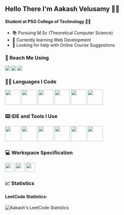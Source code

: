 ## Hello There I'm Aakash Velusamy 🙋‍♂️

#### Student at PSG College of Technology 👨‍🎓

- 📚 Pursuing M.Sc (Theoretical Computer Science)
- 🌱 Currently learning Web Development
- 🤔 Looking for help with Online Course Suggestions

### 📧 Reach Me Using
[<img src="https://img.shields.io/badge/Twitter-1DA1F2?style=for-the-badge&logo=twitter&logoColor=white" />](https://twitter.com/aakashv465?s=11) [<img src="https://img.shields.io/badge/LinkedIn-0077B5?style=for-the-badge&logo=linkedin&logoColor=white" />](https://www.linkedin.com/authwall?trk=bf&trkInfo=AQF2oAOoCp_R4AAAAY9LU24ws2qdTciryE2ffW79dRW10wYs9RvGMsS-lWVmqiB6przIgrTUSvxxKAgW_1P3s9dSGC0wWRQ7BbyS2KLoD9qhIHKyPObyzG_dfDrNrZYLwe_XUiA=&original_referer=&sessionRedirect=https%3A%2F%2Fwww.linkedin.com%2Fin%2Faakash-velusamy-273878292%3Futm_source%3Dshare%26utm_campaign%3Dshare_via%26utm_content%3Dprofile%26utm_medium%3Dios_app) [<img src="https://img.shields.io/badge/GMail-ff4343?style=for-the-badge&logo=gmail&logoColor=white" />](aakashvelusamy465@gmail.com)

### 👨‍💻 Languages I Code
<img height="50" width="50" src="https://img.icons8.com/fluency/50/c-programming.png" /> <img height="50" width="50" src="https://img.icons8.com/fluency/48/c-plus-plus-logo.png" /> <img width="50" height="50" src="https://img.icons8.com/fluency/50/python.png"/> <img width="50" height="50" src="https://img.icons8.com/?size=100&id=20909&format=png&color=000000" /> <img height="50" width="50" src="https://img.icons8.com/?size=100&id=21278&format=png&color=000000" /> <img width="50" height="50" src="https://img.icons8.com/?size=100&id=CLvQeiwFpit4&format=png&color=000000"/> 

### ⌨️ IDE and Tools I Use
<img width="50" height="50" src="https://upload.wikimedia.org/wikipedia/commons/thumb/e/e7/PuTTY_Icon.svg/2048px-PuTTY_Icon.svg.png"/> <img width="50" height="50" src="https://img.icons8.com/color/50/code-blocks.png"/> <img width="50" height="50" src="https://camo.githubusercontent.com/eb9940dc818dd88f8209ff80e4e9dafd5e4a909552541ccf0dab33bd0d778fef/68747470733a2f2f696d672e69636f6e73382e636f6d2f666c75656e63792f35302f616e61636f6e64612d2d76322e706e67"/> <img width="50" height="50" src="https://img.icons8.com/color/50/visual-studio-code-2019.png"/>  <img width="50" height="50" src="https://icon.icepanel.io/Technology/svg/RStudio.svg"/> <img width="50" height="50" src="https://img.apponic.com/28/3/ca609bab1385855220fd15dff809b2f0.png"/> 

### 💻 Workspace Specification
<img height="30" src="https://img.shields.io/badge/ASUS-TUF_Gaming_F15-00529c?style=for-the-badge&logo=asus&logoColor=white"/> <img height="30" src="https://img.shields.io/badge/intel-i7-0072CE?style=for-the-badge&logo=intel&logoColor=white"/> <img height="30" src="https://img.shields.io/badge/NVIDIA-RTX_3050-76B900?style=for-the-badge&logo=nvidia&logoColor=white"/> 

### 📈 Statistics
#### LeetCode Statistics:
![Aakash's LeetCode Statistics](https://leetcard.jacoblin.cool/AakashVelusamy?theme=dark&font=Oxygen&ext=heatmap)
</br>

<!-- #### GitHub Statistics:
![Aakash's GitHub Statistics](https://github-readme-stats.vercel.app/api?username=AakashVelusamy&theme=dark&show_icons=true&&hide=issues,contribs)
</br>

#### GitHub Activity Graph:
[![Aakash's GitHub Activity Graph](https://github-readme-activity-graph.vercel.app/graph?username=AakashVelusamy&bg_color=0d0d0d&color=ed07a5&line=f702aa&point=f5f4f4&area=true&hide_border=true)](https://github.com/ashutosh00710/github-readme-activity-graph)
</br> -->



